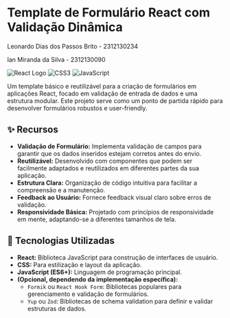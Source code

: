 # Template de Formulário React com Validação Dinâmica 

Leonardo Dias dos Passos Brito - 2312130234

Ian Miranda da Silva - 2312130090

![React Logo](https://img.shields.io/badge/React-61DAFB?style=for-the-badge&logo=react&logoColor=white)
![CSS3](https://img.shields.io/badge/CSS3-1572B6?style=for-the-badge&logo=css3&logoColor=white)
![JavaScript](https://img.shields.io/badge/JavaScript-F7DF1E?style=for-the-badge&logo=javascript&logoColor=black)

Um template básico e reutilizável para a criação de formulários em aplicações React, focado em validação de entrada de dados e uma estrutura modular. Este projeto serve como um ponto de partida rápido para desenvolver formulários robustos e user-friendly.

## ✨ Recursos

* **Validação de Formulário:** Implementa validação de campos para garantir que os dados inseridos estejam corretos antes do envio.
* **Reutilizável:** Desenvolvido com componentes que podem ser facilmente adaptados e reutilizados em diferentes partes da sua aplicação.
* **Estrutura Clara:** Organização de código intuitiva para facilitar a compreensão e a manutenção.
* **Feedback ao Usuário:** Fornece feedback visual claro sobre erros de validação.
* **Responsividade Básica:** Projetado com princípios de responsividade em mente, adaptando-se a diferentes tamanhos de tela.

## 🚀 Tecnologias Utilizadas

* **React:** Biblioteca JavaScript para construção de interfaces de usuário.
* **CSS:** Para estilização e layout da aplicação.
* **JavaScript (ES6+):** Linguagem de programação principal.
* **(Opcional, dependendo da implementação específica):**
    * `Formik` ou `React Hook Form`: Bibliotecas populares para gerenciamento e validação de formulários.
    * `Yup` ou `Zod`: Bibliotecas de schema validation para definir e validar estruturas de dados.
